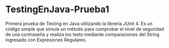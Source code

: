 # TestingEnJava-Prueba1
Primera prueba de Testing en Java utilizando la librería JUnit 4. Es un código simple que simula un método para comprobar el nivel de seguridad de una contraseña y realiza los tests mediante comparaciones del String ingresado con Expresiones Regulares.
